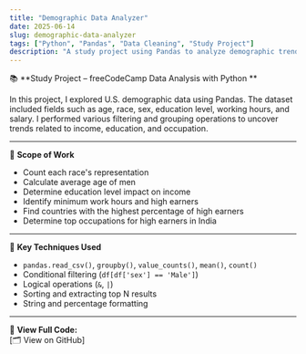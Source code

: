 ```yaml
---
title: "Demographic Data Analyzer"
date: 2025-06-14
slug: demographic-data-analyzer
tags: ["Python", "Pandas", "Data Cleaning", "Study Project"]
description: "A study project using Pandas to analyze demographic trends from census-style data."
---
```


📚 **Study Project – freeCodeCamp Data Analysis with Python **

In this project, I explored U.S. demographic data using Pandas. The dataset included fields such as age, race, sex, education level, working hours, and salary. I performed various filtering and grouping operations to uncover trends related to income, education, and occupation.

---

📌 **Scope of Work**
- Count each race's representation  
- Calculate average age of men  
- Determine education level impact on income  
- Identify minimum work hours and high earners  
- Find countries with the highest percentage of high earners  
- Determine top occupations for high earners in India

---

🧠 **Key Techniques Used**
- `pandas.read_csv()`, `groupby()`, `value_counts()`, `mean()`, `count()`  
- Conditional filtering (`df[df['sex'] == 'Male']`)  
- Logical operations (`&`, `|`)  
- Sorting and extracting top N results  
- String and percentage formatting

---

📎 **View Full Code:**  
[🗂 View on GitHub]

